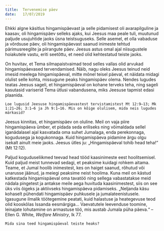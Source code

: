 ```yaml
---
title:  Tervenemise päev
date:   17/07/2019
---
```


Ehkki algne käsitlus hingamispäevast ja selle pidamisest oli avarapilguline ja kaasav, oli hingamispäev selleks ajaks, kui Jeesus maa peale tuli, muutunud paljude usujuhtide jaoks üsna teistsuguseks. Selle asemel, et olla vabaduse ja võrdsuse päev, oli hingamispäevast saanud inimeste tehtud pärimusreeglite ja piirangute päev. Jeesus astus omal ajal niisugustele hoiakutele vastu, eriti seetõttu, et need olid kehtestatud teiste jaoks.

On huvitav, et Tema silmapaistvaimad teod selles vallas olid arvukad hingamispäevased tervendamised. Näib, nagu oleks Jeesus teinud neid imesid meelega hingamispäeval, mitte mõnel teisel päeval, et näidata midagi olulist selle kohta, missugune peaks hingamispäev olema. Nendes lugudes teatas Jeesus sageli, et hingamispäeval on kohane terveks teha, ning sageli kasutasid variserid Tema ütlusi vabandusena, miks Jeesuse tapmist edasi plaanida.

`Loe lugusid Jeesuse hingamispäevastest tervistamistest Mt 12:9–13; Mk 1:21–26; 3:1–6 ja Jh 9:1–16. Mis on kõige olulisem, mida neis lugudes märkasid?`

Jeesus kinnitas, et hingamispäev on oluline. Meil on vaja piire hingamispäeva ümber, et pidada seda eriliseks ning võimaldada sellel iganädalasel ajal kasvatada oma suhet Jumalaga, enda perekonnaga, kogudusega ja kogukonnaga. Kuid hingamispäeva pidamine ärgu olgu isekalt ainult meie jaoks. Jeesus ütles ju: „Hingamispäeval tohib head teha!“ (Mt 12:12).

Paljud koguduseliikmed teevad head tööd kaasinimeste eest hoolitsemisel. Kuid paljud meist tunnevad sedagi, et peaksime kuidagi rohkem aitama. Teame, et Jumal hoolib inimestest, kes on haiget saanud, rõhutud või unarusse jäänud, ja meiegi peaksime neist hoolima. Kuna meil on kästud katkestada hingamispäeval oma tavatöö ning sellega vabastatakse meid nädala pingetest ja antakse meile aega huvituda kaasinimestest, siis on see üks viis õigeks ja aktiivseks hingamispäeva pidamiseks. „Neljanda käsu kohaselt pühendati hingamispäev puhkusele ja jumalateenistusele. Igasugune ilmalik töötegemine peatati, kuid halastuse ja heategevuse teod olid kooskõlas Issanda eesmärgiga… Vaevatutele leevenduse toomine, leinajate lohutamine on armastuse töö, mis austab Jumala püha päeva.“ – Ellen G. White, _Welfare Ministry_, lk 77.

`Mida sina teed hingamispäeval teiste heaks?`